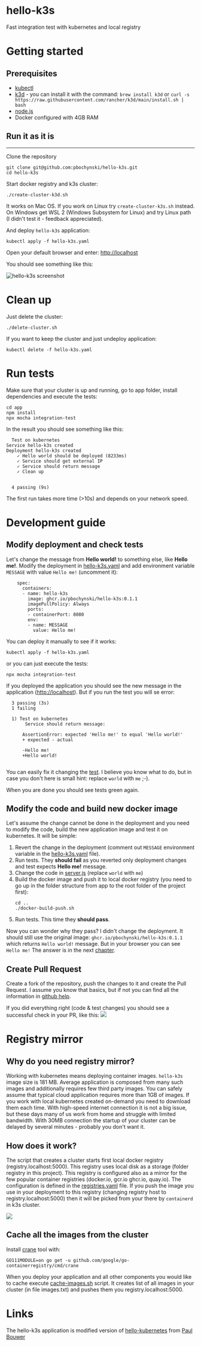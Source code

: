 # hello-k3s
Fast integration test with kubernetes and local registry


# Getting started

## Prerequisites

- [kubectl](https://kubernetes.io/docs/tasks/tools/install-kubectl/)
- [k3d](https://github.com/rancher/k3d) - you can install it with the command: `brew install k3d` or `curl -s https://raw.githubusercontent.com/rancher/k3d/main/install.sh | bash`
- [node.js](https://nodejs.org/)
- Docker configured with 4GB RAM

## Run it as it is

---
Clone the repository
```
git clone git@github.com:pbochynski/hello-k3s.git
cd hello-k3s
```

Start docker registry and k3s cluster:
```
./create-cluster-k3d.sh
```
It works on Mac OS. If you work on Linux try `create-cluster-k3s.sh` instead. On Windows get WSL 2 (Windows Subsystem for Linux) and try Linux path (I didn't test it - feedback appreciated).

And deploy `hello-k3s` application:
```
kubectl apply -f hello-k3s.yaml
```

Open your default browser and enter: [http://localhost](http://localhost)


You should see something like this:

![hello-k3s screenshot](hello-k3s.png)

# Clean up

Just delete the cluster:
```
./delete-cluster.sh
```

If you want to keep the cluster and just undeploy application:
```
kubectl delete -f hello-k3s.yaml
```


# Run tests

Make sure that your cluster is up and running, go to app folder, install dependencies and execute the tests:

```
cd app
npm install
npx mocha integration-test
```

In the result you should see something like this:

```
  Test on kubernetes
Service hello-k3s created
Deployment hello-k3s created
    ✓ Hello world should be deployed (8233ms)
    ✓ Service should get external IP
    ✓ Service should return message
    ✓ Clean up


  4 passing (9s)
```
The first run takes more time (>10s) and depends on your network speed. 
# Development guide

## Modify deployment and check tests

Let's change the message from **Hello world!** to something else, like **Hello me!**. Modify the deployment in [hello-k3s.yaml](hello-k3s.yaml) and add environment variable `MESSAGE` with value `Hello me!` (uncomment it):
```
    spec:
      containers:
      - name: hello-k3s
        image: ghcr.io/pbochynski/hello-k3s:0.1.1
        imagePullPolicy: Always
        ports:
        - containerPort: 8080
        env:
        - name: MESSAGE
          value: Hello me!
```

You can deploy it manually to see if it works:
```
kubectl apply -f hello-k3s.yaml
```
or you can just execute the tests:
```
npx mocha integration-test
```
If you deployed the application you should see the new message in the application ([http://localhost](http://localhost)). But if you run the test you will se error:
```
  3 passing (3s)
  1 failing

  1) Test on kubernetes
       Service should return message:

      AssertionError: expected 'Hello me!' to equal 'Hello world!'
      + expected - actual

      -Hello me!
      +Hello world!
 
```
You can easily fix it changing the [test](app/integration-test/kubernetes-test.js). I believe you know what to do, but in case you don't here is small hint: replace `world` with `me` ;-).

When you are done you should see tests green again.

## Modify the code and build new docker image

Let's assume the change cannot be done in the deployment and you need to modify the code, build the new application image and test it on kubernetes. It will be simple:
1. Revert the change in the deployment (comment out `MESSAGE` environment variable in the [hello-k3s.yaml](hello-k3s.yaml) file).
2. Run tests. They **should fail** as you reverted only deployment changes and test expects **Hello me!** message.
3. Change the code in [server.js](app/server.js) (replace `world` with `me`)
4. Build the docker image and push it to local docker registry (you need to go up in the folder structure from app to the root folder of the project first):
    ```
    cd ..
    ./docker-build-push.sh
    ```
5. Run tests. This time they **should pass**.

Now you can wonder why they pass? I didn't change the deployment. It should still use the original image: `ghcr.io/pbochynski/hello-k3s:0.1.1` which returns `Hello world!` message. But in your browser you can see `Hello me!`
The answer is in the next [chapter](#registry-mirror).

## Create Pull Request

Create a fork of the repository, push the changes to it and create the Pull Request. I assume you know that basics, but if not you can find all the information in [github help](https://docs.github.com/en/github/collaborating-with-issues-and-pull-requests/working-with-forks).

If you did everything right (code & test changes) you should see a successful check in your PR, like this:
![](check.png)

# Registry mirror

## Why do you need registry mirror?
Working with kubernetes means deploying container images. `hello-k3s` image size is 181 MB. Average application is composed from many such images and additionally requires few third party images. You can safely assume that typical cloud application requires more than 1GB of images. If you work with local kubernetes created on-demand you need to download them each time. With high-speed internet connection it is not a big issue, but these days many of us work from home and struggle with limited bandwidth. With 30MB connection the startup of your cluster can be delayed by several minutes - probably you don't want it.

## How does it work?

The script that creates a cluster starts first local docker registry (registry.localhost:5000). This registry uses local disk as a storage (folder registry in this project). This registry is configured also as a mirror for the few popular container registries (docker.io, gcr.io ghcr.io, quay.io). The configuration is defined in the [registries.yaml](registries.yaml) file. 
If you push the image you use in your deployment to this registry (changing registry host to registry.localhost:5000) then it will be picked from your there by `containerd` in k3s cluster.


![](registry-mirror.png)

## Cache all the images from the cluster


Install [crane](https://github.com/google/go-containerregistry/tree/master/cmd/crane) tool with:
```
GO111MODULE=on go get -u github.com/google/go-containerregistry/cmd/crane
```

When you deploy your application and all other components you would like to cache execute [cache-images.sh](cache-images.sh) script. It creates list of all images in your cluster (in file images.txt) and pushes them you registry.localhost:5000.
# Links
The hello-k3s application is modified version of [hello-kubernetes](https://github.com/paulbouwer/hello-kubernetes) from [Paul Bouwer](https://github.com/paulbouwer)